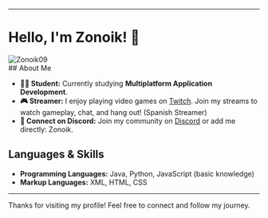
---

# Hello, I'm Zonoik! 👋

<p><img align="left" src="https://github-readme-stats.vercel.app/api/top-langs?username=Zonoik09&show_icons=true&locale=en&layout=compact&theme=dark" alt="Zonoik09" /></p><br>
## About Me

- **👨‍🎓 Student:** Currently studying **Multiplatform Application Development**.
- **🎮 Streamer:** I enjoy playing video games on [Twitch](https://twitch.tv/Zonoikk). Join my streams to watch gameplay, chat, and hang out! (Spanish Streamer)
- **💬 Connect on Discord:** Join my community on [Discord](https://discord.gg/92PTubANWx) or add me directly: Zonoik.

## Languages & Skills

- **Programming Languages:** Java, Python, JavaScript (basic knowledge)
- **Markup Languages:** XML, HTML, CSS

---

Thanks for visiting my profile! Feel free to connect and follow my journey.
